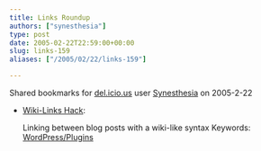 ```yaml
---
title: Links Roundup
authors: ["synesthesia"]
type: post
date: 2005-02-22T22:59:00+00:00
slug: links-159 
aliases: ["/2005/02/22/links-159"]

---
```

Shared bookmarks for [del.icio.us][1] user  [Synesthesia][2] on 2005-2-22

  * [Wiki-Links Hack][3]:
  
    Linking between blog posts with a wiki-like syntax Keywords: [WordPress/Plugins][4]

 [1]: https://del.icio.us/
 [2]: https://del.icio.us/synesthesia
 [3]: https://www.mooseyard.com/Jens/2004/04/wiki-links-hack "https://www.mooseyard.com/Jens/2004/04/wiki-links-hack"
 [4]: https://del.icio.us/synesthesia/WordPress/Plugins